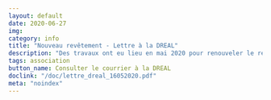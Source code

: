 ```yaml
---
layout: default
date: 2020-06-27
img: 
category: info
title: "Nouveau revêtement - Lettre à la DREAL"
description: "Des travaux ont eu lieu en mai 2020 pour renouveler le revêtement de l'autoroute. Est-il plus peformant que le précédent pour absorber le buit ? Nous posons la question à la DREAL. Voici notre lettre adressée à Madame Le Quellec le 16 mai dernier, sans réponse à ce jour."
tags: association
button_name: Consulter le courrier à la DREAL
doclink: "/doc/lettre_dreal_16052020.pdf"
meta: "noindex"
---
```

